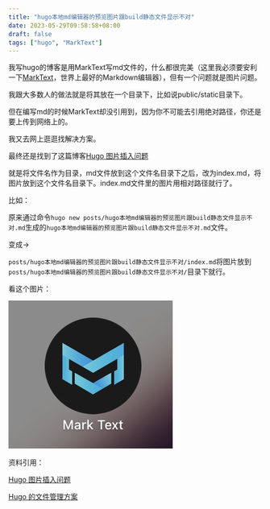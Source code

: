 ```yaml
---
title: "hugo本地md编辑器的预览图片跟build静态文件显示不对"
date: 2023-05-29T09:58:58+08:00
draft: false
tags: ["hugo", "MarkText"]
---
```


我写hugo的博客是用MarkText写md文件的，什么都很完美（这里我必须要安利一下[MarkText](https://github.com/marktext/marktext)，世界上最好的Markdown编辑器），但有一个问题就是图片问题。


我跟大多数人的做法就是将其放在一个目录下，比如说public/static目录下。

但在编写md的时候MarkText却没引用到，因为你不可能去引用绝对路径，你还是要上传到网络上的。

我又去网上逛逛找解决方案。

最终还是找到了这篇博客[Hugo 图片插入问题](https://sur.moe/post/hugo%E5%9B%BE%E7%89%87/)

就是将文件名作为目录，md文件放到这个文件名目录下之后，改为index.md，将图片放到这个文件名目录下。index.md文件里的图片用相对路径就行了。

比如：

原来通过命令`hugo new posts/hugo本地md编辑器的预览图片跟build静态文件显示不对.md`生成的`hugo本地md编辑器的预览图片跟build静态文件显示不对.md`文件。

变成->

`posts/hugo本地md编辑器的预览图片跟build静态文件显示不对/index.md`将图片放到`posts/hugo本地md编辑器的预览图片跟build静态文件显示不对/`目录下就行。

看这个图片：

![MarkText图标](1685335195642.jpg)


资料引用：

[Hugo 图片插入问题](https://sur.moe/post/hugo%E5%9B%BE%E7%89%87/)

[Hugo 的文件管理方案](https://www.isyin.cn/post/2018-05-03-hugo-%E7%9A%84%E6%96%87%E4%BB%B6%E7%AE%A1%E7%90%86%E6%96%B9%E6%A1%88/)

